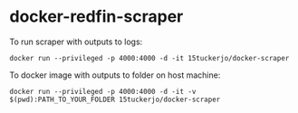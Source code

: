 # docker-redfin-scraper

To run scraper with outputs to logs:

```docker run --privileged -p 4000:4000 -d -it 15tuckerjo/docker-scraper```

To docker image with outputs to folder on host machine:

```docker run --privileged -p 4000:4000 -d -it -v $(pwd):PATH_TO_YOUR_FOLDER 15tuckerjo/docker-scraper```